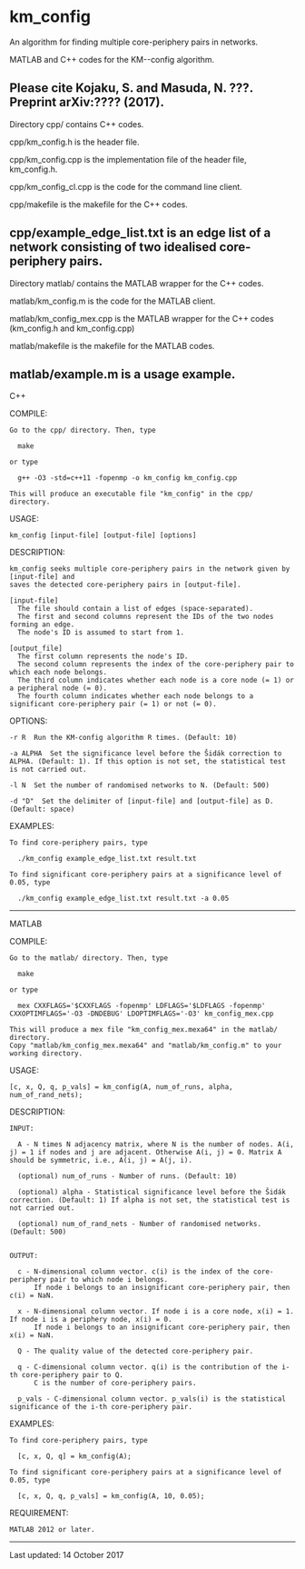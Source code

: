 # km_config
An algorithm for finding multiple core-periphery pairs in networks. 


MATLAB and C++ codes for the KM--config algorithm.

Please cite
  Kojaku, S. and Masuda, N. ???. Preprint arXiv:???? (2017).
---
Directory cpp/ contains C++ codes.
      
  cpp/km_config.h is the header file.
  
  cpp/km_config.cpp is the implementation file of the header file, km_config.h.
  
  cpp/km_config_cl.cpp is the code for the command line client.
  
  cpp/makefile is the makefile for the C++ codes. 

  cpp/example_edge_list.txt is an edge list of a network consisting of two idealised core-periphery pairs.
---
Directory matlab/ contains the MATLAB wrapper for the C++ codes.
  
  matlab/km_config.m is the code for the MATLAB client.

  matlab/km_config_mex.cpp is the MATLAB wrapper for the C++ codes (km_config.h and km_config.cpp)

  matlab/makefile is the makefile for the MATLAB codes. 
  
  matlab/example.m is a usage example. 
---
C++

  COMPILE:

    Go to the cpp/ directory. Then, type
        
      make
       
    or type
        
      g++ -O3 -std=c++11 -fopenmp -o km_config km_config.cpp
    	
    This will produce an executable file "km_config" in the cpp/ directory.
 
 
  USAGE:

    km_config [input-file] [output-file] [options]
  
  
  DESCRIPTION:

    km_config seeks multiple core-periphery pairs in the network given by [input-file] and
    saves the detected core-periphery pairs in [output-file].
  
    [input-file]
      The file should contain a list of edges (space-separated).
      The first and second columns represent the IDs of the two nodes forming an edge.
      The node's ID is assumed to start from 1.
  
    [output_file]
      The first column represents the node's ID.
      The second column represents the index of the core-periphery pair to which each node belongs.
      The third column indicates whether each node is a core node (= 1) or a peripheral node (= 0).
      The fourth column indicates whether each node belongs to a significant core-periphery pair (= 1) or not (= 0).
  
  
  OPTIONS:
  
    -r R  Run the KM-config algorithm R times. (Default: 10)
  
    -a ALPHA  Set the significance level before the Šidák correction to ALPHA. (Default: 1). If this option is not set, the statistical test is not carried out.
  
    -l N  Set the number of randomised networks to N. (Default: 500)
  
    -d "D"  Set the delimiter of [input-file] and [output-file] as D. (Default: space)  


  EXAMPLES:
    
    To find core-periphery pairs, type
    
      ./km_config example_edge_list.txt result.txt
    
    To find significant core-periphery pairs at a significance level of 0.05, type
 
      ./km_config example_edge_list.txt result.txt -a 0.05 
---
MATLAB  
      
  COMPILE:

    Go to the matlab/ directory. Then, type
        
      make
    
    or type
       
      mex CXXFLAGS='$CXXFLAGS -fopenmp' LDFLAGS='$LDFLAGS -fopenmp' CXXOPTIMFLAGS='-O3 -DNDEBUG' LDOPTIMFLAGS='-O3' km_config_mex.cpp 
    
    This will produce a mex file "km_config_mex.mexa64" in the matlab/ directory. 
    Copy "matlab/km_config_mex.mexa64" and "matlab/km_config.m" to your working directory.
 
 
  USAGE:

    [c, x, Q, q, p_vals] = km_config(A, num_of_runs, alpha, num_of_rand_nets);
 
 
  DESCRIPTION:

    INPUT:   
 
      A - N times N adjacency matrix, where N is the number of nodes. A(i, j) = 1 if nodes and j are adjacent. Otherwise A(i, j) = 0. Matrix A should be symmetric, i.e., A(i, j) = A(j, i).
      
      (optional) num_of_runs - Number of runs. (Default: 10) 
      
      (optional) alpha - Statistical significance level before the Šidák correction. (Default: 1) If alpha is not set, the statistical test is not carried out. 
      
      (optional) num_of_rand_nets - Number of randomised networks. (Default: 500) 


    OUTPUT:

      c - N-dimensional column vector. c(i) is the index of the core-periphery pair to which node i belongs.
          If node i belongs to an insignificant core-periphery pair, then c(i) = NaN.
      
      x - N-dimensional column vector. If node i is a core node, x(i) = 1. If node i is a periphery node, x(i) = 0.
          If node i belongs to an insignificant core-periphery pair, then x(i) = NaN.
      
      Q - The quality value of the detected core-periphery pair.
      
      q - C-dimensional column vector. q(i) is the contribution of the i-th core-periphery pair to Q.
          C is the number of core-periphery pairs.
      
      p_vals - C-dimensional column vector. p_vals(i) is the statistical significance of the i-th core-periphery pair. 

  
  EXAMPLES:
    
    To find core-periphery pairs, type 
 
      [c, x, Q, q] = km_config(A);

    To find significant core-periphery pairs at a significance level of 0.05, type	
    
      [c, x, Q, q, p_vals] = km_config(A, 10, 0.05);


  REQUIREMENT: 
      
    MATLAB 2012 or later.
---
Last updated: 14 October 2017
